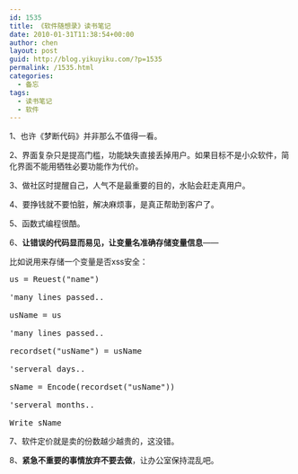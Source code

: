 ```yaml
---
id: 1535
title: 《软件随想录》读书笔记
date: 2010-01-31T11:38:54+00:00
author: chen
layout: post
guid: http://blog.yikuyiku.com/?p=1535
permalink: /1535.html
categories:
  - 备忘
tags:
  - 读书笔记
  - 软件
---
```

1、也许《梦断代码》并非那么不值得一看。

2、界面复杂只是提高门槛，功能缺失直接丢掉用户。如果目标不是小众软件，简化界面不能用牺牲必要功能作为代价。

3、做社区时提醒自己，人气不是最重要的目的，水贴会赶走真用户。

4、要挣钱就不要怕脏，解决麻烦事，是真正帮助到客户了。

5、函数式编程很酷。

6、**让错误的代码显而易见，让变量名准确存储变量信息**——
  
比如说用来存储一个变量是否xss安全：

<pre class="brush: vb">us = Reuest("name")

'many lines passed..

usName = us

'many lines passed..

recordset("usName") = usName

'serveral days..

sName = Encode(recordset("usName"))

'serveral months..

Write sName
</pre>

7、软件定价就是卖的份数越少越贵的，这没错。

8、**紧急不重要的事情放弃不要去做**，让办公室保持混乱吧。